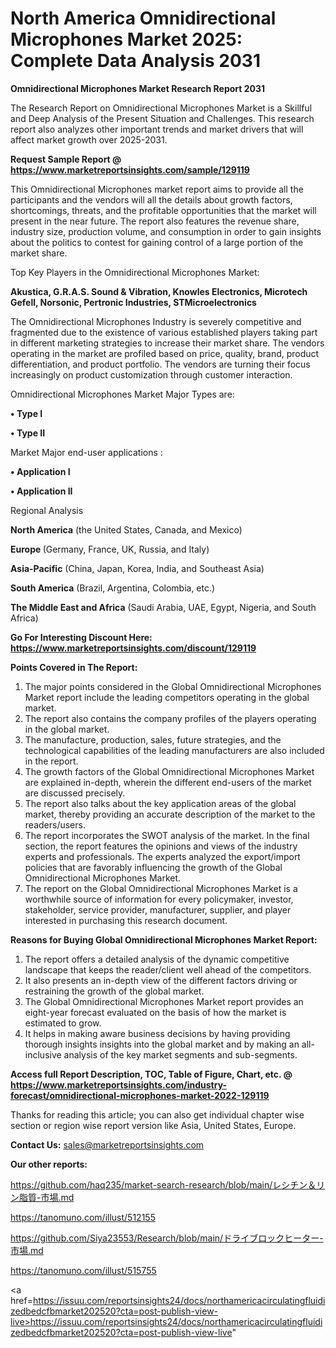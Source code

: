 # North America Omnidirectional Microphones Market 2025: Complete Data Analysis 2031

<strong>Omnidirectional Microphones Market Research Report 2031</strong>

The Research Report on Omnidirectional Microphones Market is a Skillful and Deep Analysis of the Present Situation and Challenges. This research report also analyzes other important trends and market drivers that will affect market growth over 2025-2031.

<strong>Request Sample Report @ <a href=https://www.marketreportsinsights.com/sample/129119>https://www.marketreportsinsights.com/sample/129119</a></strong>

This Omnidirectional Microphones market report aims to provide all the participants and the vendors will all the details about growth factors, shortcomings, threats, and the profitable opportunities that the market will present in the near future. The report also features the revenue share, industry size, production volume, and consumption in order to gain insights about the politics to contest for gaining control of a large portion of the market share.

Top Key Players in the Omnidirectional Microphones Market:

<strong>Akustica, G.R.A.S. Sound & Vibration, Knowles Electronics, Microtech Gefell, Norsonic, Pertronic Industries, STMicroelectronics</strong>

The Omnidirectional Microphones Industry is severely competitive and fragmented due to the existence of various established players taking part in different marketing strategies to increase their market share. The vendors operating in the market are profiled based on price, quality, brand, product differentiation, and product portfolio. The vendors are turning their focus increasingly on product customization through customer interaction.

Omnidirectional Microphones Market Major Types are:

<strong>• Type I

• Type II</strong>

Market Major end-user applications :

<strong>• Application I

• Application II</strong>

Regional Analysis

</u><strong><b>North America</b></strong> (the United States, Canada, and Mexico)

<strong><b>Europe </b></strong>(Germany, France, UK, Russia, and Italy)

<strong><b>Asia-Pacific</b></strong> (China, Japan, Korea, India, and Southeast Asia)

<strong><b>South America</b></strong> (Brazil, Argentina, Colombia, etc.)

<strong><b>The Middle East and Africa</b></strong> (Saudi Arabia, UAE, Egypt, Nigeria, and South Africa)

<strong>Go For Interesting Discount Here: <a href=https://www.marketreportsinsights.com/discount/129119>https://www.marketreportsinsights.com/discount/129119</a></strong>

<strong>Points Covered in The Report:</strong>
<ol>
  <li>The major points considered in the Global Omnidirectional Microphones Market report include the leading competitors operating in the global market.</li>
  <li>The report also contains the company profiles of the players operating in the global market.</li>
  <li>The manufacture, production, sales, future strategies, and the technological capabilities of the leading manufacturers are also included in the report.</li>
  <li>The growth factors of the Global Omnidirectional Microphones Market are explained in-depth, wherein the different end-users of the market are discussed precisely.</li>
  <li>The report also talks about the key application areas of the global market, thereby providing an accurate description of the market to the readers/users.</li>
  <li>The report incorporates the SWOT analysis of the market. In the final section, the report features the opinions and views of the industry experts and professionals. The experts analyzed the export/import policies that are favorably influencing the growth of the Global Omnidirectional Microphones Market.</li>
  <li>The report on the Global Omnidirectional Microphones Market is a worthwhile source of information for every policymaker, investor, stakeholder, service provider, manufacturer, supplier, and player interested in purchasing this research document.</li>
</ol>
<strong>Reasons for Buying Global Omnidirectional Microphones Market Report:</strong>

<ol>
  <li>The report offers a detailed analysis of the dynamic competitive landscape that keeps the reader/client well ahead of the competitors.</li>
  <li>It also presents an in-depth view of the different factors driving or restraining the growth of the global market.</li>
  <li>The Global Omnidirectional Microphones Market report provides an eight-year forecast evaluated on the basis of how the market is estimated to grow.</li>
  <li>It helps in making aware business decisions by having providing thorough insights insights into the global market and by making an all-inclusive analysis of the key market segments and sub-segments.</li>
</ol>
<strong>Access full Report Description, TOC, Table of Figure, Chart, etc. @ <a href=https://www.marketreportsinsights.com/industry-forecast/omnidirectional-microphones-market-2022-129119>https://www.marketreportsinsights.com/industry-forecast/omnidirectional-microphones-market-2022-129119</a></strong>


Thanks for reading this article; you can also get individual chapter wise section or region wise report version like Asia, United States, Europe.

<strong>Contact Us:</strong>
sales@marketreportsinsights.com

<strong>Our other reports:</strong>

<a href=https://github.com/haq235/market-search-research/blob/main/レシチン＆リン脂質-市場.md>https://github.com/haq235/market-search-research/blob/main/レシチン＆リン脂質-市場.md</a>

<a href=https://tanomuno.com/illust/512155>https://tanomuno.com/illust/512155</a>

<a href=https://github.com/Siya23553/Research/blob/main/ドライブロックヒーター-市場.md>https://github.com/Siya23553/Research/blob/main/ドライブロックヒーター-市場.md</a>

<a href=https://tanomuno.com/illust/515755>https://tanomuno.com/illust/515755</a>

<a href=https://issuu.com/reportsinsights24/docs/northamericacirculatingfluidizedbedcfbmarket202520?cta=post-publish-view-live>https://issuu.com/reportsinsights24/docs/northamericacirculatingfluidizedbedcfbmarket202520?cta=post-publish-view-live</a>"
